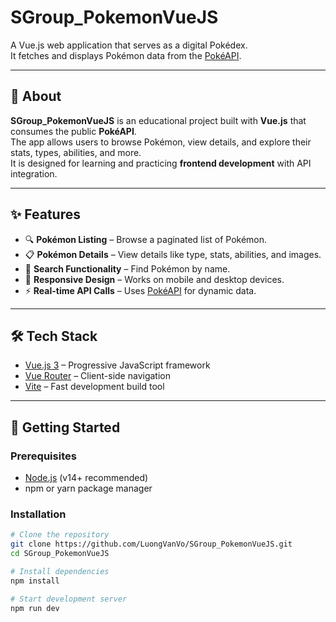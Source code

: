 # SGroup_PokemonVueJS

A Vue.js web application that serves as a digital Pokédex.  
It fetches and displays Pokémon data from the [PokéAPI](https://pokeapi.co/).

---

## 📖 About

**SGroup_PokemonVueJS** is an educational project built with **Vue.js** that consumes the public **PokéAPI**.  
The app allows users to browse Pokémon, view details, and explore their stats, types, abilities, and more.  
It is designed for learning and practicing **frontend development** with API integration.

---

## ✨ Features

- 🔍 **Pokémon Listing** – Browse a paginated list of Pokémon.  
- 📋 **Pokémon Details** – View details like type, stats, abilities, and images.  
- 🔎 **Search Functionality** – Find Pokémon by name.  
- 📱 **Responsive Design** – Works on mobile and desktop devices.  
- ⚡ **Real-time API Calls** – Uses [PokéAPI](https://pokeapi.co/) for dynamic data.  

---

## 🛠 Tech Stack

- [Vue.js 3](https://vuejs.org/) – Progressive JavaScript framework  
- [Vue Router](https://router.vuejs.org/) – Client-side navigation  
- [Vite](https://vitejs.dev/) – Fast development build tool  

---

## 🚀 Getting Started

### Prerequisites
- [Node.js](https://nodejs.org/) (v14+ recommended)  
- npm or yarn package manager  

### Installation
```bash
# Clone the repository
git clone https://github.com/LuongVanVo/SGroup_PokemonVueJS.git
cd SGroup_PokemonVueJS

# Install dependencies
npm install

# Start development server
npm run dev
